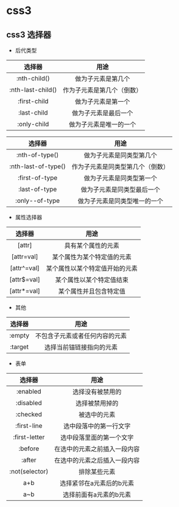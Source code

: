 # css3
## css3 选择器
* 后代类型

|选择器|用途|
|:----:|:----:|
|:nth-child()|做为子元素是第几个|
|:nth-last-child()|作为子元素是第几个（倒数）|
|:first-child|做为子元素是第一个|
|:last-child|做为子元素是最后一个|
|:only-child|做为子元素是唯一的一个|

|选择器|用途|
|:----:|:----:|
|:nth-of-type()|做为子元素是同类型第几个|
|:nth-last-of-type()|作为子元素是同类型第几个（倒数）|
|:first-of-type|做为子元素是同类型第一个|
|:last-of-type|做为子元素是同类型最后一个|
|:only--of-type|做为子元素是同类型唯一的一个|
* 属性选择器

|选择器|用途|
|:----:|:----:|
|[attr]|具有某个属性的元素|
|[attr=val]|某个属性为某个特定值的元素|
|[attr^=val]|某个属性以某个特定值开始的元素|
|[attr$=val]|某个属性以某个特定值结束|
|[attr*=val]|某个属性并且包含特定值|

* 其他

|选择器|用途|
|:----:|:----:|
|:empty|不包含子元素或者任何内容的元素|
|:target|选择当前锚链接指向的元素|

* 表单

|选择器|用途|
|:----:|:----:|
|:enabled|选择没有被禁用的|
|:disabled|选择被禁用掉的|
|:checked|被选中的元素|
|:first-line|选中段落中的第一行文字|
|:first-letter|选中段落里面的第一个文字|
|:before|在选中的元素之前插入一段内容|
|:after|在选中的元素之后插入一段内容|
|:not(selector)|排除某些元素|
|a+b|选择紧邻在a元素后的b元素|
|a~b|选择前面有a元素的b元素|